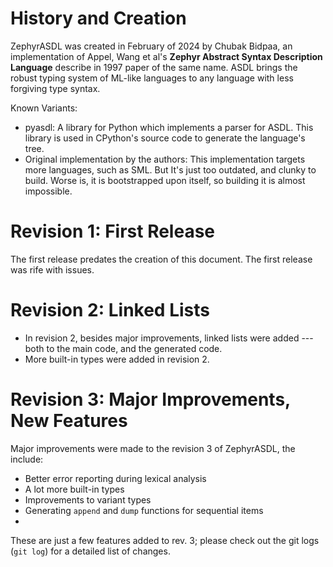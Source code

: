 # History and Creation

ZephyrASDL was created in February of 2024 by Chubak Bidpaa, an implementation of Appel, Wang et al's **Zephyr Abstract Syntax Description Language** describe in 1997 paper of the same name. ASDL brings the robust typing system of ML-like languages to any language with less forgiving type syntax.

Known Variants:
* pyasdl: A library for Python which implements a parser for ASDL. This library is used in CPython's source code to generate the language's tree.
* Original implementation by the authors: This implementation targets more languages, such as SML. But It's just too outdated, and clunky to build. Worse is, it is bootstrapped upon itself, so building it is almost impossible.


# Revision 1: First Release

The first release predates the creation of this document. The first release was rife with issues.


# Revision 2: Linked Lists

* In revision 2, besides major improvements, linked lists were added --- both to the main code, and the generated code.
* More built-in types were added in revision 2.


# Revision 3: Major Improvements, New Features

Major improvements were made to the revision 3 of ZephyrASDL, the include:

* Better error reporting during lexical analysis
* A lot more built-in types
* Improvements to variant types
* Generating `append` and `dump` functions for sequential items
* 


These are just a few features added to rev. 3; please check out the git logs (`git log`) for a detailed list of changes.
